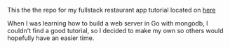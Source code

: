This the the repo for my fullstack restaurant app tutorial located on [here](https://medium.com/@nicholaslatham1999/full-stack-application-with-go-gin-react-and-mongodb-37b63ef71133)

When I was learning how to build a web server in Go with mongodb, I couldn't find a good tutorial, so I decided to make my own so others would hopefully have an easier time.